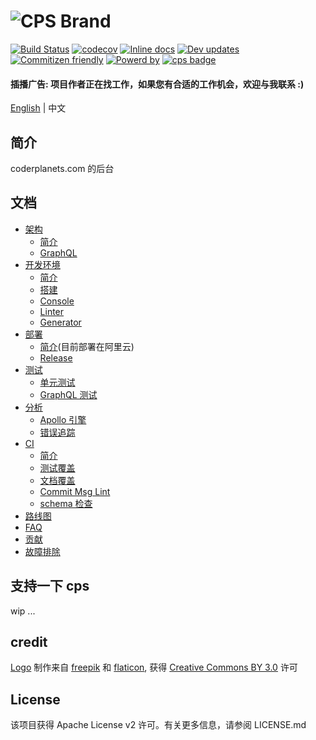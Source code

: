 
![CPS Brand](https://github.com/mydearxym/mastani_server/blob/dev/docs/snapshots/cps_logo_md.png)
=========
[![Build Status](https://travis-ci.org/coderplanets/coderplanets_server.svg?branch=dev)](https://travis-ci.org/coderplanets/coderplanets_server)
[![codecov](https://codecov.io/gh/coderplanets/coderplanets_server/branch/dev/graph/badge.svg)](https://codecov.io/gh/coderplanets/coderplanets_server)
[![Inline docs](http://inch-ci.org/github/coderplanets/coderplanets_server.svg)](http://inch-ci.org/github/coderplanets/coderplanets_server)
[![Dev updates](https://badgen.net/badge/Dependabot/enabled/cyan)](https://dependabot.com/elixir.html)
[![Commitizen friendly](https://img.shields.io/badge/commitizen-friendly-brightgreen.svg)](https://conventionalcommits.org/)
[![Powerd by](https://badgen.now.sh/badge/mastani/powered/a871c1)](https://github.com/mastani-stack)
[![cps badge](https://badgen.net/badge/join%20community/on%20coderplanets/9cb77b)](https://github.com/coderplanets/coderplanets_server)

#### 插播广告: 项目作者正在找工作，如果您有合适的工作机会，欢迎与我联系 :)

[English](https://github.com/coderplanets/coderplanets_server) | 中文


## 简介

coderplanets.com 的后台

## 文档

- [架构](architecture)
  - [简介](docs/architecture/intro.md)
  - [GraphQL](docs/architecture/grqphQL.md)
- [开发环境](development)
  - [简介](docs/development/intro.md)
  - [搭建](docs/development/setup.md)
  - [Console](docs/development/console.md)
  - [Linter](docs/development/linter.md)
  - [Generator](development/generator.md)
- [部署](deployment)
  - [简介](docs/deployment/intro.md)(目前部署在阿里云)
  - [Release](docs/deployment/release.md)
- [测试](testing)
  - [单元测试](docs/testing/unit-testing.md)
  - [GraphQL 测试](docs/testing/graphql-testing.md)
- [分析](analysis)
  - [Apollo 引擎](docs/analysis/apollo-engine.md)
  - [错误追踪](docs/analysis/error-tracking.md)
- [CI](ci)
  - [简介](docs/ci/intro.md)
  - [测试覆盖](docs/ci/test-coverage.md)
  - [文档覆盖](docs/ci/doc-coverage.md)
  - [Commit Msg Lint](docs/ci/commit-msg-lint.md)
  - [schema 检查](docs/ci/schema-check.md)
- [路线图](docs/roadmap.md)
- [FAQ](docs/FAQ.md)
- [贡献](docs/contributing.md)
- [故障排除](docs/troubleshooting.md)

## 支持一下 cps
wip ...

## credit

[Logo](https://www.flaticon.com/free-icon/keyboard_211884#term=keyboard&page=8&position=88) 制作来自
[freepik](https://www.flaticon.com/authors/freepik) 和
[flaticon](https://www.flaticon.com), 获得 [Creative Commons BY 3.0](http://creativecommons.org/licenses/by/3.0) 许可

## License

该项目获得 Apache License v2 许可。有关更多信息，请参阅 LICENSE.md

